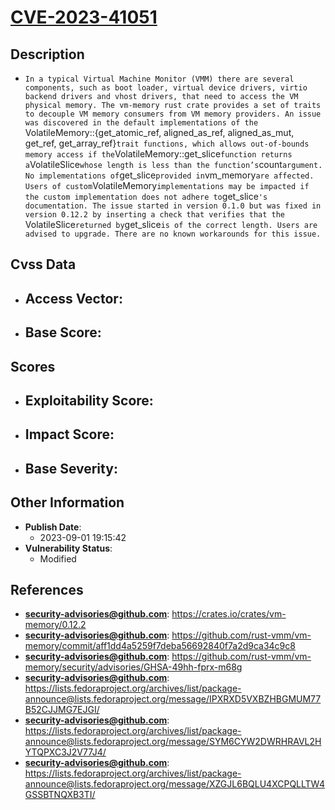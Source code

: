 
# [CVE-2023-41051](https://crates.io/crates/vm-memory/0.12.2)

## Description

- `In a typical Virtual Machine Monitor (VMM) there are several components, such as boot loader, virtual device drivers, virtio backend drivers and vhost drivers, that need to access the VM physical memory. The vm-memory rust crate provides a set of traits to decouple VM memory consumers from VM memory providers. An issue was discovered in the default implementations of the `VolatileMemory::{get_atomic_ref, aligned_as_ref, aligned_as_mut, get_ref, get_array_ref}` trait functions, which allows out-of-bounds memory access if the `VolatileMemory::get_slice` function returns a `VolatileSlice` whose length is less than the function’s `count` argument. No implementations of `get_slice` provided in `vm_memory` are affected. Users of custom `VolatileMemory` implementations may be impacted if the custom implementation does not adhere to `get_slice`'s documentation. The issue started in version 0.1.0 but was fixed in version 0.12.2 by inserting a check that verifies that the `VolatileSlice` returned by `get_slice` is of the correct length. Users are advised to upgrade. There are no known workarounds for this issue.
`

## Cvss Data

- **Access Vector**:
  - 
- **Base Score**:
  - 

## Scores

- **Exploitability Score**:
  - 
- **Impact Score**:
  - 
- **Base Severity**:
  - 

## Other Information

- **Publish Date**:
  - 2023-09-01 19:15:42
- **Vulnerability Status**:
  - Modified

## References

- **security-advisories@github.com**: https://crates.io/crates/vm-memory/0.12.2
- **security-advisories@github.com**: https://github.com/rust-vmm/vm-memory/commit/aff1dd4a5259f7deba56692840f7a2d9ca34c9c8
- **security-advisories@github.com**: https://github.com/rust-vmm/vm-memory/security/advisories/GHSA-49hh-fprx-m68g
- **security-advisories@github.com**: https://lists.fedoraproject.org/archives/list/package-announce@lists.fedoraproject.org/message/IPXRXD5VXBZHBGMUM77B52CJJMG7EJGI/
- **security-advisories@github.com**: https://lists.fedoraproject.org/archives/list/package-announce@lists.fedoraproject.org/message/SYM6CYW2DWRHRAVL2HYTQPXC3J2V77J4/
- **security-advisories@github.com**: https://lists.fedoraproject.org/archives/list/package-announce@lists.fedoraproject.org/message/XZGJL6BQLU4XCPQLLTW4GSSBTNQXB3TI/
